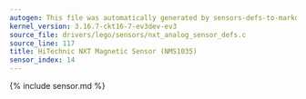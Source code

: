 ```yaml
---
autogen: This file was automatically generated by sensors-defs-to-markdown.py
kernel_version: 3.16.7-ckt16-7-ev3dev-ev3
source_file: drivers/lego/sensors/nxt_analog_sensor_defs.c
source_line: 117
title: HiTechnic NXT Magnetic Sensor (NMS1035)
sensor_index: 14
---
```


{% include sensor.md %}
